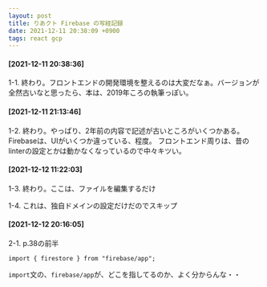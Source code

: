```yaml
---
layout: post
title: りあクト Firebase の写経記録
date: 2021-12-11 20:38:09 +0900
tags: react gcp
---
```


#### [2021-12-11 20:38:36]

1-1. 終わり。フロントエンドの開発環境を整えるのは大変だなぁ。バージョンが全然古いなと思ったら、本は、2019年ころの執筆っぽい。

#### [2021-12-11 21:13:46]
1-2. 終わり。やっぱり、2年前の内容で記述が古いところがいくつかある。Firebaseは、UIがいくつか違っている、程度。
フロントエンド周りは、昔のlinterの設定とかは動かなくなっているので中々キツい。

#### [2021-12-12 11:22:03]
1-3. 終わり。ここは、ファイルを編集するだけ

1-4. これは、独自ドメインの設定だけだのでスキップ

#### [2021-12-12 20:16:05]
2-1. p.38の前半

```
import { firestore } from "firebase/app";
```
`import`文の、`firebase/app`が、どこを指してるのか、よく分からんな・・

